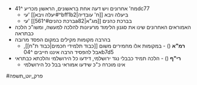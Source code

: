 * מח' אחרונים ויש דעה אחת בראשונים, הראשון מכריע ^41dc77
	* עי' [[יעלה ויבא#^bff1b2|ח' עובדיה]] ביעלה ויבא
	* עי' [[ברכת כהנים#^561a82|מג"א]] בברכת כהנים
* האמוראים האחרונים שינו את סגנון הלימוד מרעיונות להלכה למעשה, ומשו"כ הלכה כבתראה
* בהרבה מקומות מקילים במקום הפסד מרובה
	* **רמ"א** () - במקומות אלו מחמירים משום [[כבוד תלמידי חכמים|כבוד ת"ח]], אבל להפסיד הרבה איננו חייבים ^04b7d5
* **רי"ף** () - הלכה תמיד כבבלי נגד ירושלמי, דידעו כל הירושלמי והלכתא כבתראי
	* אינו מוכרח כ"כ שידעו אמוראי בבל כל הירושלמי

#פרק_יוט_תשפה 